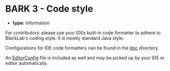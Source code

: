 # BARK 3 - Code style

- **type:** information

For contributors: please use your IDEs built-in code formatter to adhere to BlackLab's coding style. It is mostly standard Java style.

Configurations for IDE code formatters can be found in the [doc](../) directory.

An [EditorConfig](https://editorconfig.org/) file is included as well and may be picked up by your IDE or editor automatically.
